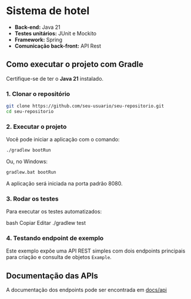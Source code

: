 # Sistema de hotel
- **Back-end:** Java 21  
- **Testes unitários:** JUnit e Mockito  
- **Framework:** Spring  
- **Comunicação back-front:** API Rest  

## Como executar o projeto com Gradle

Certifique-se de ter o **Java 21** instalado.

### 1. Clonar o repositório
```bash
git clone https://github.com/seu-usuario/seu-repositorio.git
cd seu-repositorio
```

### 2. Executar o projeto
Você pode iniciar a aplicação com o comando:

```bash
./gradlew bootRun
```
Ou, no Windows:
```bash
gradlew.bat bootRun
```
A aplicação será iniciada na porta padrão 8080.

### 3. Rodar os testes
Para executar os testes automatizados:

bash
Copiar
Editar
./gradlew test

### 4. Testando endpoint de exemplo
Este exemplo expõe uma API REST simples com dois endpoints principais para criação e consulta de objetos `Example`.

## Documentação das APIs
A documentação dos endpoints pode ser encontrada em [docs/api](docs/api/readme.md)
